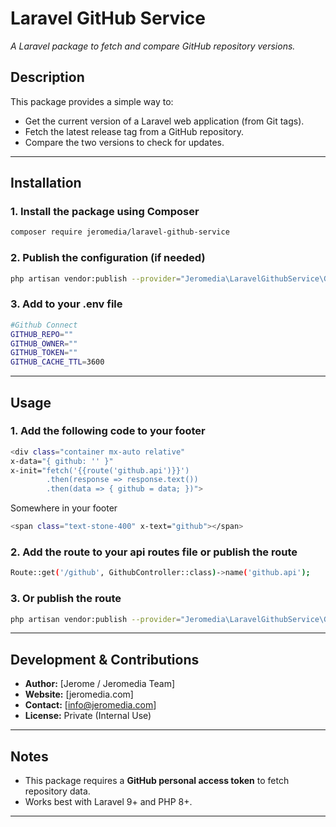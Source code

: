# **Laravel GitHub Service**

_A Laravel package to fetch and compare GitHub repository versions._

## **Description**

This package provides a simple way to:

- Get the current version of a Laravel web application (from Git tags).
- Fetch the latest release tag from a GitHub repository.
- Compare the two versions to check for updates.

---

## **Installation**

### **1. Install the package using Composer**

```bash
composer require jeromedia/laravel-github-service
```

### **2. Publish the configuration (if needed)**

```bash
php artisan vendor:publish --provider="Jeromedia\LaravelGithubService\GithubServiceProvider" --tag=config
```

### **3. Add to your .env file**

```bash
#Github Connect
GITHUB_REPO=""
GITHUB_OWNER=""
GITHUB_TOKEN=""
GITHUB_CACHE_TTL=3600
```

---

## **Usage**

### **1. Add the following code to your footer**

```bash
<div class="container mx-auto relative"
x-data="{ github: '' }"
x-init="fetch('{{route('github.api')}}')
        .then(response => response.text())
        .then(data => { github = data; })">
```

Somewhere in your footer

```bash
<span class="text-stone-400" x-text="github"></span>
```

### **2. Add the route to your api routes file or publish the route**

```bash
Route::get('/github', GithubController::class)->name('github.api');
```

### **3. Or publish the route**

```bash
php artisan vendor:publish --provider="Jeromedia\LaravelGithubService\GithubServiceProvider" --tag=routes

```

---

## **Development & Contributions**

- **Author:** [Jerome / Jeromedia Team]
- **Website:** [jeromedia.com]
- **Contact:** [info@jeromedia.com]
- **License:** Private (Internal Use)

---

## **Notes**

- This package requires a **GitHub personal access token** to fetch repository data.
- Works best with Laravel 9+ and PHP 8+.

---
